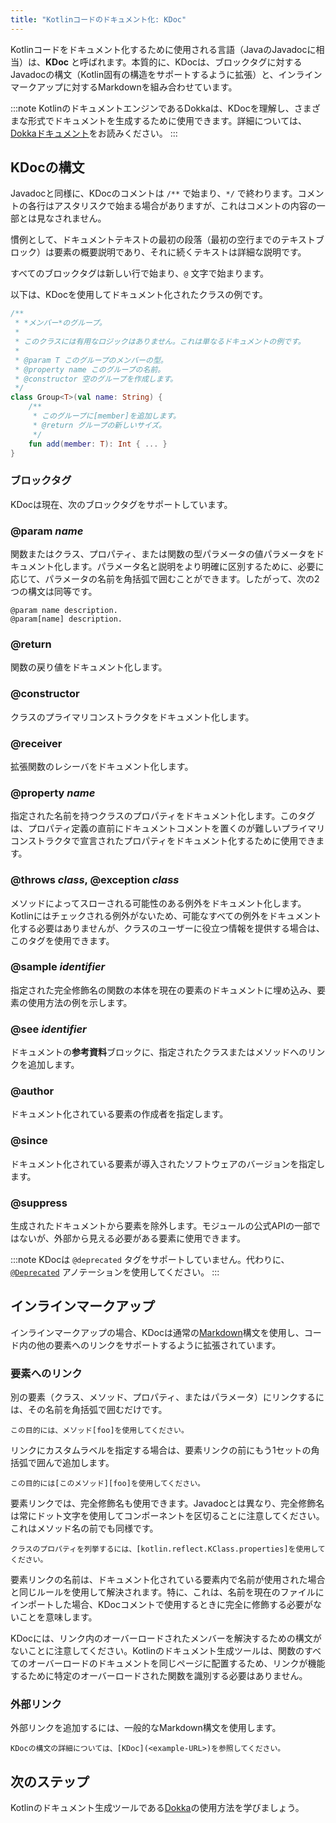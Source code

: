 ```yaml
---
title: "Kotlinコードのドキュメント化: KDoc"
---
```

Kotlinコードをドキュメント化するために使用される言語（JavaのJavadocに相当）は、**KDoc** と呼ばれます。本質的に、KDocは、ブロックタグに対するJavadocの構文（Kotlin固有の構造をサポートするように拡張）と、インラインマークアップに対するMarkdownを組み合わせています。

:::note
KotlinのドキュメントエンジンであるDokkaは、KDocを理解し、さまざまな形式でドキュメントを生成するために使用できます。詳細については、[Dokkaドキュメント](dokka-introduction)をお読みください。
:::

## KDocの構文

Javadocと同様に、KDocのコメントは `/**` で始まり、`*/` で終わります。コメントの各行はアスタリスクで始まる場合がありますが、これはコメントの内容の一部とは見なされません。

慣例として、ドキュメントテキストの最初の段落（最初の空行までのテキストブロック）は要素の概要説明であり、それに続くテキストは詳細な説明です。

すべてのブロックタグは新しい行で始まり、`@` 文字で始まります。

以下は、KDocを使用してドキュメント化されたクラスの例です。

```kotlin
/**
 * *メンバー*のグループ。
 *
 * このクラスには有用なロジックはありません。これは単なるドキュメントの例です。
 *
 * @param T このグループのメンバーの型。
 * @property name このグループの名前。
 * @constructor 空のグループを作成します。
 */
class Group<T>(val name: String) {
    /**
     * このグループに[member]を追加します。
     * @return グループの新しいサイズ。
     */
    fun add(member: T): Int { ... }
}
```

### ブロックタグ

KDocは現在、次のブロックタグをサポートしています。

### @param _name_

関数またはクラス、プロパティ、または関数の型パラメータの値パラメータをドキュメント化します。パラメータ名と説明をより明確に区別するために、必要に応じて、パラメータの名前を角括弧で囲むことができます。したがって、次の2つの構文は同等です。

```none
@param name description.
@param[name] description.
```

### @return

関数の戻り値をドキュメント化します。

### @constructor

クラスのプライマリコンストラクタをドキュメント化します。

### @receiver

拡張関数のレシーバをドキュメント化します。

### @property _name_

指定された名前を持つクラスのプロパティをドキュメント化します。このタグは、プロパティ定義の直前にドキュメントコメントを置くのが難しいプライマリコンストラクタで宣言されたプロパティをドキュメント化するために使用できます。

### @throws _class_, @exception _class_

メソッドによってスローされる可能性のある例外をドキュメント化します。Kotlinにはチェックされる例外がないため、可能なすべての例外をドキュメント化する必要はありませんが、クラスのユーザーに役立つ情報を提供する場合は、このタグを使用できます。

### @sample _identifier_

指定された完全修飾名の関数の本体を現在の要素のドキュメントに埋め込み、要素の使用方法の例を示します。

### @see _identifier_

ドキュメントの**参考資料**ブロックに、指定されたクラスまたはメソッドへのリンクを追加します。

### @author

ドキュメント化されている要素の作成者を指定します。

### @since

ドキュメント化されている要素が導入されたソフトウェアのバージョンを指定します。

### @suppress

生成されたドキュメントから要素を除外します。モジュールの公式APIの一部ではないが、外部から見える必要がある要素に使用できます。

:::note
KDocは `@deprecated` タグをサポートしていません。代わりに、[`@Deprecated`](https://kotlinlang.org/api/core/kotlin-stdlib/kotlin/-deprecated/) アノテーションを使用してください。
:::

## インラインマークアップ

インラインマークアップの場合、KDocは通常の[Markdown](https://daringfireball.net/projects/markdown/syntax)構文を使用し、コード内の他の要素へのリンクをサポートするように拡張されています。

### 要素へのリンク

別の要素（クラス、メソッド、プロパティ、またはパラメータ）にリンクするには、その名前を角括弧で囲むだけです。

```none
この目的には、メソッド[foo]を使用してください。
```

リンクにカスタムラベルを指定する場合は、要素リンクの前にもう1セットの角括弧で囲んで追加します。

```none
この目的には[このメソッド][foo]を使用してください。
```

要素リンクでは、完全修飾名も使用できます。Javadocとは異なり、完全修飾名は常にドット文字を使用してコンポーネントを区切ることに注意してください。これはメソッド名の前でも同様です。

```none
クラスのプロパティを列挙するには、[kotlin.reflect.KClass.properties]を使用してください。
```

要素リンクの名前は、ドキュメント化されている要素内で名前が使用された場合と同じルールを使用して解決されます。特に、これは、名前を現在のファイルにインポートした場合、KDocコメントで使用するときに完全に修飾する必要がないことを意味します。

KDocには、リンク内のオーバーロードされたメンバーを解決するための構文がないことに注意してください。Kotlinのドキュメント生成ツールは、関数のすべてのオーバーロードのドキュメントを同じページに配置するため、リンクが機能するために特定のオーバーロードされた関数を識別する必要はありません。

### 外部リンク

外部リンクを追加するには、一般的なMarkdown構文を使用します。

```none
KDocの構文の詳細については、[KDoc](<example-URL>)を参照してください。
```

## 次のステップ

Kotlinのドキュメント生成ツールである[Dokka](dokka-introduction)の使用方法を学びましょう。
